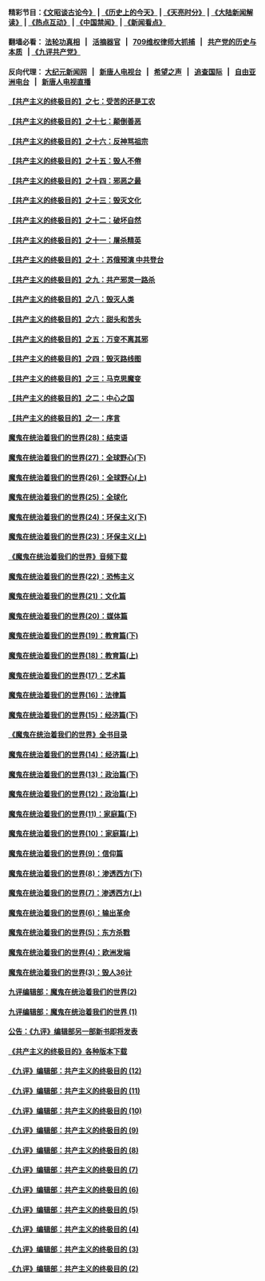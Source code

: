 #### 精彩节目：[《文昭谈古论今》](http://134.209.198.168/wenzhao) | [《历史上的今天》](http://134.209.198.168/today-in-history) | [《天亮时分》](http://134.209.198.168/tianliang) | [《大陆新闻解读》](http://134.209.198.168/ntdtv-comedy) | [《热点互动》](http://134.209.198.168/ntdtv-rdhd)  | [《中国禁闻》](http://134.209.198.168/ntdtv-news) | [《新闻看点》](http://134.209.198.168/news-insight) 

  #### 翻墙必看： [法轮功真相](http://134.209.198.168:10000/videos/truth.html) &nbsp;&nbsp;|&nbsp;&nbsp; [活摘器官](http://134.209.198.168:10000/videos/res/Organs/) &nbsp;&nbsp;|&nbsp;&nbsp; [709维权律师大抓捕](http://134.209.198.168:10000/videos/709/) &nbsp;&nbsp;|&nbsp;&nbsp; [共产党的历史与本质](http://134.209.198.168:10000/videos/ccp.html) &nbsp;&nbsp;| [《九评共产党》](http://134.209.198.168:10000/videos/jiuping/) 

#### 反向代理： [大纪元新闻网](http://134.209.198.168:10080/) &nbsp;&nbsp;|&nbsp;&nbsp; [新唐人电视台](http://134.209.198.168:8000/) &nbsp;&nbsp;|&nbsp;&nbsp; [希望之声](http://134.209.198.168:8200/) &nbsp;&nbsp;|&nbsp;&nbsp; [追查国际](http://134.209.198.168:10010/) &nbsp;&nbsp;|&nbsp;&nbsp; [自由亚洲电台](http://134.209.198.168:9800/) &nbsp;&nbsp;|&nbsp;&nbsp; [新唐人电视直播](http://134.209.198.168/) 

#### [【共产主义的终极目的】之七：受苦的还是工农](../pages/nsc422/n11101809.md?t=04160817) 

#### [【共产主义的终极目的】之十七：颠倒善恶](../pages/nsc422/n11179782.md?t=04160817) 

#### [【共产主义的终极目的】之十六：反神骂祖宗](../pages/nsc422/n11166798.md?t=04160817) 

#### [【共产主义的终极目的】之十五：毁人不倦](../pages/nsc422/n11166792.md?t=04160817) 

#### [【共产主义的终极目的】之十四：邪恶之最](../pages/nsc422/n11150249.md?t=04160817) 

#### [【共产主义的终极目的】之十三：毁灭文化](../pages/nsc422/n11135227.md?t=04160817) 

#### [【共产主义的终极目的】之十二：破坏自然](../pages/nsc422/n11135214.md?t=04160817) 

#### [【共产主义的终极目的】之十一：屠杀精英](../pages/nsc422/n11118442.md?t=04160817) 

#### [【共产主义的终极目的】之十：苏俄预演 中共登台](../pages/nsc422/n11118424.md?t=04160817) 

#### [【共产主义的终极目的】之九：共产邪灵一路杀](../pages/nsc422/n11114139.md?t=04160817) 

#### [【共产主义的终极目的】之八：毁灭人类](../pages/nsc422/n11108503.md?t=04160817) 

#### [【共产主义的终极目的】之六：甜头和苦头](../pages/nsc422/n11096971.md?t=04160817) 

#### [【共产主义的终极目的】之五：万变不离其邪](../pages/nsc422/n11091285.md?t=04160817) 

#### [【共产主义的终极目的】之四：毁灭路线图](../pages/nsc422/n11086284.md?t=04160817) 

#### [【共产主义的终极目的】之三：马克思魔变](../pages/nsc422/n11061941.md?t=04160817) 

#### [【共产主义的终极目的】之二：中心之国](../pages/nsc422/n11047728.md?t=04160817) 

#### [【共产主义的终极目的】之一：序言](../pages/nsc422/n11086077.md?t=04160817) 

#### [魔鬼在统治着我们的世界(28)：结束语](../pages/nsc422/n10936246.md?t=04160817) 

#### [魔鬼在统治着我们的世界(27)：全球野心(下)](../pages/nsc422/n10928319.md?t=04160817) 

#### [魔鬼在统治着我们的世界(26)：全球野心(上)](../pages/nsc422/n10900318.md?t=04160817) 

#### [魔鬼在统治着我们的世界(25)：全球化](../pages/nsc422/n10788205.md?t=04160817) 

#### [魔鬼在统治着我们的世界(24)：环保主义(下)](../pages/nsc422/n10695307.md?t=04160817) 

#### [魔鬼在统治着我们的世界(23)：环保主义(上)](../pages/nsc422/n10688613.md?t=04160817) 

#### [《魔鬼在统治着我们的世界》音频下载](../pages/nsc422/n10635553.md?t=04160817) 

#### [魔鬼在统治着我们的世界(22)：恐怖主义](../pages/nsc422/n10614727.md?t=04160817) 

#### [魔鬼在统治着我们的世界(21)：文化篇](../pages/nsc422/n10597706.md?t=04160817) 

#### [魔鬼在统治着我们的世界(20)：媒体篇](../pages/nsc422/n10586579.md?t=04160817) 

#### [魔鬼在统治着我们的世界(19)：教育篇(下)](../pages/nsc422/n10564808.md?t=04160817) 

#### [魔鬼在统治着我们的世界(18)：教育篇(上)](../pages/nsc422/n10526970.md?t=04160817) 

#### [魔鬼在统治着我们的世界(17)：艺术篇](../pages/nsc422/n10499093.md?t=04160817) 

#### [魔鬼在统治着我们的世界(16)：法律篇](../pages/nsc422/n10485969.md?t=04160817) 

#### [魔鬼在统治着我们的世界(15)：经济篇(下)](../pages/nsc422/n10469975.md?t=04160817) 

#### [《魔鬼在统治着我们的世界》全书目录](../pages/nsc422/n10464261.md?t=04160817) 

#### [魔鬼在统治着我们的世界(14)：经济篇(上)](../pages/nsc422/n10457370.md?t=04160817) 

#### [魔鬼在统治着我们的世界(13)：政治篇(下)](../pages/nsc422/n10448270.md?t=04160817) 

#### [魔鬼在统治着我们的世界(12)：政治篇(上)](../pages/nsc422/n10444576.md?t=04160817) 

#### [魔鬼在统治着我们的世界(11)：家庭篇(下)](../pages/nsc422/n10440961.md?t=04160817) 

#### [魔鬼在统治着我们的世界(10)：家庭篇(上)](../pages/nsc422/n10435448.md?t=04160817) 

#### [魔鬼在统治着我们的世界(9)：信仰篇](../pages/nsc422/n10432159.md?t=04160817) 

#### [魔鬼在统治着我们的世界(8)：渗透西方(下)](../pages/nsc422/n10429603.md?t=04160817) 

#### [魔鬼在统治着我们的世界(7)：渗透西方(上)](../pages/nsc422/n10426013.md?t=04160817) 

#### [魔鬼在统治着我们的世界(6)：输出革命](../pages/nsc422/n10421536.md?t=04160817) 

#### [魔鬼在统治着我们的世界(5)：东方杀戮](../pages/nsc422/n10417707.md?t=04160817) 

#### [魔鬼在统治着我们的世界(4)：欧洲发端](../pages/nsc422/n10414890.md?t=04160817) 

#### [魔鬼在统治着我们的世界(3)：毁人36计](../pages/nsc422/n10411583.md?t=04160817) 

#### [九评编辑部：魔鬼在统治着我们的世界(2)](../pages/nsc422/n10410036.md?t=04160817) 

#### [九评编辑部：魔鬼在统治着我们的世界 (1)](../pages/nsc422/n10406825.md?t=04160817) 

#### [公告：《九评》编辑部另一部新书即将发表](../pages/nsc422/n10405104.md?t=04160817) 

#### [《共产主义的终极目的》各种版本下载](../pages/nsc422/n10022138.md?t=04160817) 

#### [《九评》编辑部：共产主义的终极目的 (12)](../pages/nsc422/n9933272.md?t=04160817) 

#### [《九评》编辑部：共产主义的终极目的 (11)](../pages/nsc422/n9924973.md?t=04160817) 

#### [《九评》编辑部：共产主义的终极目的 (10)](../pages/nsc422/n9920883.md?t=04160817) 

#### [《九评》编辑部：共产主义的终极目的 (9)](../pages/nsc422/n9916363.md?t=04160817) 

#### [《九评》编辑部：共产主义的终极目的 (8)](../pages/nsc422/n9912488.md?t=04160817) 

#### [《九评》编辑部：共产主义的终极目的 (7)](../pages/nsc422/n9901176.md?t=04160817) 

#### [《九评》编辑部：共产主义的终极目的 (6)](../pages/nsc422/n9899359.md?t=04160817) 

#### [《九评》编辑部：共产主义的终极目的 (5)](../pages/nsc422/n9893174.md?t=04160817) 

#### [《九评》编辑部：共产主义的终极目的 (4)](../pages/nsc422/n9891246.md?t=04160817) 

#### [《九评》编辑部：共产主义的终极目的 (3)](../pages/nsc422/n9879879.md?t=04160817) 

#### [《九评》编辑部：共产主义的终极目的 (2)](../pages/nsc422/n9876205.md?t=04160817) 

